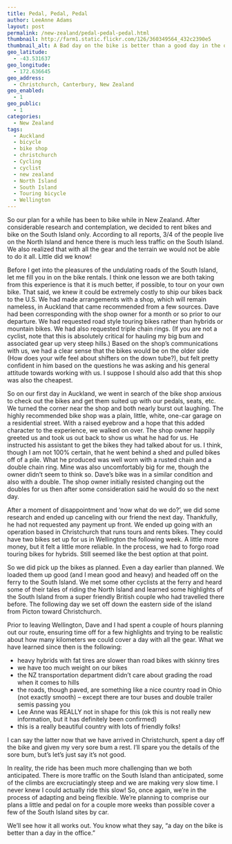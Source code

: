 ```yaml
---
title: Pedal, Pedal, Pedal
author: LeeAnne Adams
layout: post
permalink: /new-zealand/pedal-pedal-pedal.html
thumbnail: http://farm1.static.flickr.com/126/360349564_432c2390e5
thumbnail_alt: A Bad day on the bike is better than a good day in the office
geo_latitude:
  - -43.531637
geo_longitude:
  - 172.636645
geo_address:
  - Christchurch, Canterbury, New Zealand
geo_enabled:
  - 1
geo_public:
  - 1
categories:
  - New Zealand
tags:
  - Auckland
  - bicycle
  - bike shop
  - christchurch
  - Cycling
  - cyclist
  - new zealand
  - North Island
  - South Island
  - Touring bicycle
  - Wellington
---
```

So our plan for a while has been to bike while in New Zealand. After considerable research and contemplation, we decided to rent bikes and bike on the South Island only. According to all reports, 3/4 of the people live on the North Island and hence there is much less traffic on the South Island. We also realized that with all the gear and the terrain we would not be able to do it all. Little did we know!

Before I get into the pleasures of the undulating roads of the South Island, let me fill you in on the bike rentals. I think one lesson we are both taking from this experience is that it is much better, if possible, to tour on your own bike. That said, we knew it could be extremely costly to ship our bikes back to the U.S. We had made arrangements with a shop, which will remain nameless, in Auckland that came recommended from a few sources. Dave had been corresponding with the shop owner for a month or so prior to our departure. We had requested road style touring bikes rather than hybrids or mountain bikes. We had also requested triple chain rings. (If you are not a cyclist, note that this is absolutely critical for hauling my big bum and associated gear up very steep hills.) Based on the shop&#8217;s communications with us, we had a clear sense that the bikes would be on the older side (How does your wife feel about shifters on the down tube?), but felt pretty confident in him based on the questions he was asking and his general attitude towards working with us. I suppose I should also add that this shop was also the cheapest.

So on our first day in Auckland, we went in search of the bike shop anxious to check out the bikes and get them suited up with our pedals, seats, etc. We turned the corner near the shop and both nearly burst out laughing. The highly recommended bike shop was a plain, little, white, one-car garage on a residential street. With a raised eyebrow and a hope that this added character to the experience, we walked on over. The shop owner happily greeted us and took us out back to show us what he had for us. He instructed his assistant to get the bikes they had talked about for us. I think, though I am not 100% certain, that he went behind a shed and pulled bikes off of a pile. What he produced was well worn with a rusted chain and a double chain ring. Mine was also uncomfortably big for me, though the owner didn&#8217;t seem to think so. Dave&#8217;s bike was in a similar condition and also with a double. The shop owner initially resisted changing out the doubles for us then after some consideration said he would do so the next day.

After a moment of disappointment and &#8216;now what do we do?&#8217;, we did some research and ended up canceling with our friend the next day. Thankfully, he had not requested any payment up front. We ended up going with an operation based in Christchurch that runs tours and rents bikes. They could have two bikes set up for us in Wellington the following week. A little more money, but it felt a little more reliable. In the process, we had to forgo road touring bikes for hybrids. Still seemed like the best option at that point.

So we did pick up the bikes as planned. Even a day earlier than planned. We loaded them up good (and I mean good and heavy) and headed off on the ferry to the South Island. We met some other cyclists at the ferry and heard some of their tales of riding the North Island and learned some highlights of the South Island from a super friendly British couple who had travelled there before. The following day we set off down the eastern side of the island from Picton toward Christchurch.

Prior to leaving Wellington, Dave and I had spent a couple of hours planning out our route, ensuring time off for a few highlights and trying to be realistic about how many kilometers we could cover a day with all the gear. What we have learned since then is the following:

*   heavy hybrids with fat tires are slower than road bikes with skinny tires
*   we have too much weight on our bikes
*   the NZ transportation department didn&#8217;t care about grading the road when it comes to hills
*   the roads, though paved, are something like a nice country road in Ohio (not exactly smooth) &#8211; except there are tour buses and double trailer semis passing you
*   Lee Anne was REALLY not in shape for this (ok this is not really new information, but it has definitely been confirmed)
*   this is a really beautiful country with lots of friendly folks!

I can say the latter now that we have arrived in Christchurch, spent a day off the bike and given my very sore bum a rest. I&#8217;ll spare you the details of the sore bum, but&#8217;s let&#8217;s just say it&#8217;s not good.

In reality, the ride has been much more challenging than we both anticipated. There is more traffic on the South Island than anticipated, some of the climbs are excruciatingly steep and we are making very slow time. I never knew I could actually ride this slow! So, once again, we&#8217;re in the process of adapting and being flexible. We&#8217;re planning to comprise our plans a little and pedal on for a couple more weeks than possible cover a few of the South Island sites by car.

We&#8217;ll see how it all works out. You know what they say, &#8220;a day on the bike is better than a day in the office.&#8221;
